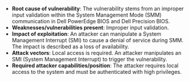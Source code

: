 - **Root cause of vulnerability**: The vulnerability stems from an improper input validation within the System Management Mode (SMM) communication in Dell PowerEdge BIOS and Dell Precision BIOS.
- **Weaknesses/vulnerabilities present**: Improper input validation.
- **Impact of exploitation**: An attacker can manipulate a System Management Interrupt (SMI) to cause a denial of service during SMM. The impact is described as a loss of availability.
- **Attack vectors**: Local access is required. An attacker manipulates an SMI (System Management Interrupt) to trigger the vulnerability.
- **Required attacker capabilities/position**: The attacker requires local access to the system and must be authenticated with high privileges.